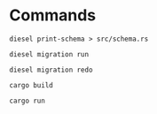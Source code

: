 # Commands

```shell
diesel print-schema > src/schema.rs
```

```shell
diesel migration run
```

```shell
diesel migration redo
```

```shell
cargo build
```

```shell
cargo run
```